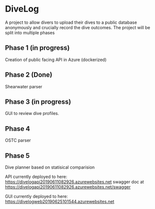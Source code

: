 # DiveLog

A project to allow divers to upload their dives to a public database anonymously and crucially record the dive outcomes.  The project will be split into multiple phases

## Phase 1 (in progress)
Creation of public facing API in Azure (dockerized)

## Phase 2 (Done)
Shearwater parser

## Phase 3 (in progress)
GUI to review dive profiles.

## Phase 4 
OSTC parser

## Phase 5
Dive planner based on statisical comparision

API currently deployed to here: https://divelogapi20190611082926.azurewebsites.net swagger doc at https://divelogapi20190611082926.azurewebsites.net/swagger

GUI currently deployed to here: https://divelogweb20190625101544.azurewebsites.net